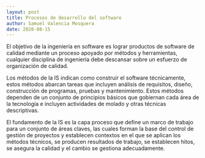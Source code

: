```yaml
---
layout: post
title: Procesos de desarrollo del software 
author: Samuel Valencia Mosquera 
date: 2020-08-15
---
```


El objetivo de la ingeniería en software es lograr productos de software de calidad mediante un proceso apoyado por métodos y herramientas, cualquier disciplina de ingeniería debe descansar sobre un esfuerzo de organización de calidad.

Los métodos de la IS indican como construir el software técnicamente, estos métodos abarcan tareas que incluyen análisis de requisitos, diseño, construcción de programas, pruebas y mantenimiento. Estos métodos dependen de un conjunto de principios básicos que gobiernan cada área de la tecnología e incluyen actividades de molado y otras técnicas descriptivas.

El fundamento de la IS es la capa proceso que define un marco de trabajo para un conjunto de áreas claves, las cuales forman la base del control de gestión de proyectos y establecen contextos en el que se aplican los métodos técnicos, se producen resultados de trabajo, se establecen hitos, se asegura la calidad y el cambio se gestiona adecuadamente.
